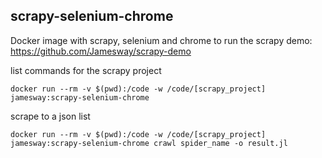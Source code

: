 ## scrapy-selenium-chrome

Docker image with scrapy, selenium and chrome to run the scrapy demo: https://github.com/Jamesway/scrapy-demo

list commands for the scrapy project
```
docker run --rm -v $(pwd):/code -w /code/[scrapy_project] jamesway:scrapy-selenium-chrome
```

scrape to a json list
```
docker run --rm -v $(pwd):/code -w /code/[scrapy_project] jamesway:scrapy-selenium-chrome crawl spider_name -o result.jl
```
